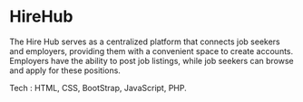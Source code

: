 # HireHub
The Hire Hub serves as a centralized platform that connects job seekers and employers, providing them
with a convenient space to create accounts. Employers have the ability to post job listings, while job
seekers can browse and apply for these positions.


Tech : HTML, CSS, BootStrap, JavaScript, PHP.

